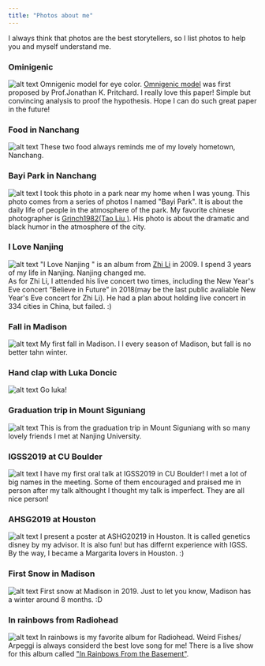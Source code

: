 ```yaml
---
title: "Photos about me"
---
```


I always think that photos are the best storytellers, so I list photos to help you and myself understand me.

### Ominigenic
![alt text](https://github.com/jmiao24/personal_website/blob/master/content/photos/Omigenic.jpeg?raw=true)
Omnigenic model for eye color. [Omnigenic model](https://www.cell.com/cell/fulltext/S0092-8674(17)30629-3?_returnURL=https%3A%2F%2Flinkinghub.elsevier.com%2Fretrieve%2Fpii%2FS0092867417306293%3Fshowall%3Dtrue) was first proposed by Prof.Jonathan K. Pritchard. I really love this paper! Simple but convincing analysis to proof the hypothesis. Hope I can do such great paper in the future!

### Food in Nanchang
![alt text](https://github.com/jmiao24/personal_website/blob/master/content/photos/Food_Nanchang.JPG?raw=true)
These two food always reminds me of my lovely hometown, Nanchang.

### Bayi Park in Nanchang
![alt text](https://github.com/jmiao24/personal_website/blob/master/content/photos/Bayi_Park.JPG?raw=true)
I took this photo in a park near my home when I was young. This photo comes from a series of photos I named "Bayi Park". It is about the daily life of people in the atmosphere of the park. My favorite chinese photographer is [Grinch1982(Tao Liu )](https://grinch1982.com/liu-tao). His photo is about the dramatic and black humor in the atmosphere of the city.

### I Love Nanjing
![alt text](https://github.com/jmiao24/personal_website/blob/master/content/photos/I_Love_Nanjing.png?raw=true)
"I Love Nanjing " is an album from [Zhi Li](https://www.youtube.com/channel/UCWTQhMAoQY8nc-WaIiVnssg) in 2009. I spend 3 years of my life in Nanjing. Nanjing changed me.  
As for Zhi Li, I attended his live concert two times, including the New Year's Eve concert “Believe in Future" in 2018(may be the last public avaliable New Year's Eve concert for Zhi Li). He had a plan about holding live concert in 334 cities in China, but failed. :)

### Fall in Madison
![alt text](https://github.com/jmiao24/personal_website/blob/master/content/photos/Fall_Madison.jpeg?raw=true)
My first fall in Madison. I l every season of Madison, but fall is no better tahn winter.

### Hand clap with Luka Doncic
![alt text](https://github.com/jmiao24/personal_website/blob/master/content/photos/luka.jpg?raw=true)
Go luka!

### Graduation trip in Mount Siguniang
![alt text](https://github.com/jmiao24/personal_website/blob/master/content/photos/Siguniang.jpeg?raw=true)
This is from the graduation trip in Mount Siguniang with so many lovely friends I met at Nanjing University.


### IGSS2019 at CU Boulder
![alt text](https://github.com/jmiao24/personal_website/blob/master/content/photos/IGSS2019.jpg?raw=true)
I have my first oral talk at IGSS2019 in CU Boulder! I met a lot of big names in the meeting. Some of them encouraged and praised me in person after my talk althought I thought my talk is imperfect. They are all nice person!

### AHSG2019 at Houston
![alt text](https://github.com/jmiao24/personal_website/blob/master/content/photos/ASHG2019.JPG?raw=true)
I present a poster at ASHG20219 in Houston. It is called genetics disney by my advisor. It is also fun! but has differnt experience with IGSS. By the way, I became a Margarita lovers in Houston. :)

### First Snow in Madison
![alt text](https://github.com/jmiao24/personal_website/blob/master/content/photos/Snow_Madison.JPG?raw=true)
First snow at Madison in 2019. Just to let you know, Madison has a winter around 8 months. :D


### In rainbows from Radiohead
![alt text](https://github.com/jmiao24/personal_website/blob/master/content/photos/In_Rainbows.jpg?raw=true)
In rainbows is my favorite album for Radiohead. Weird Fishes/ Arpeggi is always considerd the best love song for me! There is a live show for this album called ["In Rainbows From the Basement"](https://www.youtube.com/watch?v=DWuAn6C8Mfc).



